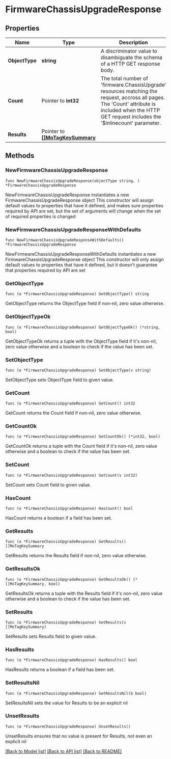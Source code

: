 # FirmwareChassisUpgradeResponse

## Properties

Name | Type | Description | Notes
------------ | ------------- | ------------- | -------------
**ObjectType** | **string** | A discriminator value to disambiguate the schema of a HTTP GET response body. | 
**Count** | Pointer to **int32** | The total number of &#39;firmware.ChassisUpgrade&#39; resources matching the request, accross all pages. The &#39;Count&#39; attribute is included when the HTTP GET request includes the &#39;$inlinecount&#39; parameter. | [optional] 
**Results** | Pointer to [**[]MoTagKeySummary**](MoTagKeySummary.md) |  | [optional] 

## Methods

### NewFirmwareChassisUpgradeResponse

`func NewFirmwareChassisUpgradeResponse(objectType string, ) *FirmwareChassisUpgradeResponse`

NewFirmwareChassisUpgradeResponse instantiates a new FirmwareChassisUpgradeResponse object
This constructor will assign default values to properties that have it defined,
and makes sure properties required by API are set, but the set of arguments
will change when the set of required properties is changed

### NewFirmwareChassisUpgradeResponseWithDefaults

`func NewFirmwareChassisUpgradeResponseWithDefaults() *FirmwareChassisUpgradeResponse`

NewFirmwareChassisUpgradeResponseWithDefaults instantiates a new FirmwareChassisUpgradeResponse object
This constructor will only assign default values to properties that have it defined,
but it doesn't guarantee that properties required by API are set

### GetObjectType

`func (o *FirmwareChassisUpgradeResponse) GetObjectType() string`

GetObjectType returns the ObjectType field if non-nil, zero value otherwise.

### GetObjectTypeOk

`func (o *FirmwareChassisUpgradeResponse) GetObjectTypeOk() (*string, bool)`

GetObjectTypeOk returns a tuple with the ObjectType field if it's non-nil, zero value otherwise
and a boolean to check if the value has been set.

### SetObjectType

`func (o *FirmwareChassisUpgradeResponse) SetObjectType(v string)`

SetObjectType sets ObjectType field to given value.


### GetCount

`func (o *FirmwareChassisUpgradeResponse) GetCount() int32`

GetCount returns the Count field if non-nil, zero value otherwise.

### GetCountOk

`func (o *FirmwareChassisUpgradeResponse) GetCountOk() (*int32, bool)`

GetCountOk returns a tuple with the Count field if it's non-nil, zero value otherwise
and a boolean to check if the value has been set.

### SetCount

`func (o *FirmwareChassisUpgradeResponse) SetCount(v int32)`

SetCount sets Count field to given value.

### HasCount

`func (o *FirmwareChassisUpgradeResponse) HasCount() bool`

HasCount returns a boolean if a field has been set.

### GetResults

`func (o *FirmwareChassisUpgradeResponse) GetResults() []MoTagKeySummary`

GetResults returns the Results field if non-nil, zero value otherwise.

### GetResultsOk

`func (o *FirmwareChassisUpgradeResponse) GetResultsOk() (*[]MoTagKeySummary, bool)`

GetResultsOk returns a tuple with the Results field if it's non-nil, zero value otherwise
and a boolean to check if the value has been set.

### SetResults

`func (o *FirmwareChassisUpgradeResponse) SetResults(v []MoTagKeySummary)`

SetResults sets Results field to given value.

### HasResults

`func (o *FirmwareChassisUpgradeResponse) HasResults() bool`

HasResults returns a boolean if a field has been set.

### SetResultsNil

`func (o *FirmwareChassisUpgradeResponse) SetResultsNil(b bool)`

 SetResultsNil sets the value for Results to be an explicit nil

### UnsetResults
`func (o *FirmwareChassisUpgradeResponse) UnsetResults()`

UnsetResults ensures that no value is present for Results, not even an explicit nil

[[Back to Model list]](../README.md#documentation-for-models) [[Back to API list]](../README.md#documentation-for-api-endpoints) [[Back to README]](../README.md)


